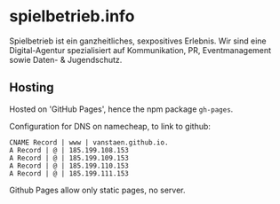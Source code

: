 # spielbetrieb.info
Spielbetrieb ist ein ganzheitliches, sexpositives Erlebnis. Wir sind eine Digital-Agentur spezialisiert auf Kommunikation, PR, Eventmanagement sowie Daten- & Jugendschutz.

## Hosting
Hosted on 'GitHub Pages', hence the npm package `gh-pages`.

Configuration for DNS on namecheap, to link to github:
```
CNAME Record | www | vanstaen.github.io.
A Record | @ | 185.199.108.153
A Record | @ | 185.199.109.153
A Record | @ | 185.199.110.153
A Record | @ | 185.199.111.153
```

Github Pages allow only static pages, no server. 
